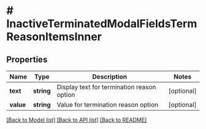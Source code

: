 # # InactiveTerminatedModalFieldsTermReasonItemsInner

## Properties

Name | Type | Description | Notes
------------ | ------------- | ------------- | -------------
**text** | **string** | Display text for termination reason option | [optional]
**value** | **string** | Value for termination reason option | [optional]

[[Back to Model list]](../../README.md#models) [[Back to API list]](../../README.md#endpoints) [[Back to README]](../../README.md)
